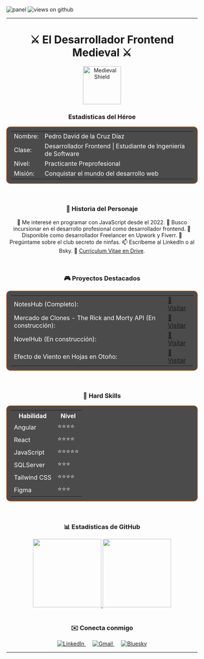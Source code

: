 <!-- Fondo Medieval -->
<img src="https://media.licdn.com/dms/image/v2/D4E16AQE6F9upHNV9tA/profile-displaybackgroundimage-shrink_350_1400/profile-displaybackgroundimage-shrink_350_1400/0/1674099135593?e=1750291200&v=beta&t=gUnPLf13Z4Pa9HRLZT_dDNwpqcmMqo6VLCGZ6zsKzco" alt="panel" />

<!-- Contador de Visitas -->
<img src="https://komarev.com/ghpvc/?username=PedroDavidDD&label=Views&color=brightgreen&style=flat-square" alt="views on github" />

<hr/>

<h1 align="center">⚔️ El Desarrollador Frontend Medieval ⚔️</h1>
<p align="center">
  <img src="https://i.imgur.com/3QJxJXm.png" alt="Medieval Shield" width="100" />
</p>

<h3 align="center">Estadísticas del Héroe</h3>

<div align="center">
  <table style="border: 2px solid #8B4513; background-color: rgba(0, 0, 0, 0.7); color: white; border-radius: 10px; padding: 10px;">
    <tr>
      <td>Nombre:</td>
      <td>Pedro David de la Cruz Díaz</td>
    </tr>
    <tr>
      <td>Clase:</td>
      <td>Desarrollador Frontend | Estudiante de Ingeniería de Software</td>
    </tr>
    <tr>
      <td>Nivel:</td>
      <td>Practicante Preprofesional</td>
    </tr>
    <tr>
      <td>Misión:</td>
      <td>Conquistar el mundo del desarrollo web</td>
    </tr>
  </table>
</div>

<br/>

<h3 align="center">📖 Historia del Personaje</h3>
<p align="center">
  🌱 Me interesé en programar con JavaScript desde el 2022.  
  👯 Busco incursionar en el desarrollo profesional como desarrollador frontend.  
  🤔 Disponible como desarrollador Freelancer en Upwork y Fiverr.  
  💬 Pregúntame sobre el club secreto de ninfas.  
  📫 Escríbeme al LinkedIn o al Bsky.  
  📄 <a href="https://drive.google.com/file/d/1cLQ-xINE0sVFkqjhCbQUa0euu8mppC0-/view?usp=sharing">Currículum Vitae en Drive</a>.  
</p>

<br/>

<h3 align="center">🎮 Proyectos Destacados</h3>
<div align="center">
  <table style="border: 2px solid #8B4513; background-color: rgba(0, 0, 0, 0.7); color: white; border-radius: 10px; padding: 10px;">
    <tr>
      <td>NotesHub (Completo):</td>
      <td><a href="https://ornate-dasik-ecc468.netlify.app">🔗 Visitar</a></td>
    </tr>
    <tr>
      <td>Mercado de Clones - The Rick and Morty API (En construcción):</td>
      <td><a href="https://bejewelled-jelly-05993d.netlify.app/">🔗 Visitar</a></td>
    </tr>
    <tr>
      <td>NovelHub (En construcción):</td>
      <td><a href="https://creative-boba-f8c17c.netlify.app/#/">🔗 Visitar</a></td>
    </tr>
    <tr>
      <td>Efecto de Viento en Hojas en Otoño:</td>
      <td><a href="https://sweet-heliotrope-d95411.netlify.app/">🔗 Visitar</a></td>
    </tr>
  </table>
</div>

<br/>

<h3 align="center">🎯 Hard Skills</h3>
<div align="center">
  <table style="border: 2px solid #8B4513; background-color: rgba(0, 0, 0, 0.7); color: white; border-radius: 10px; padding: 10px;">
    <tr>
      <th>Habilidad</th>
      <th>Nivel</th>
    </tr>
    <tr>
      <td>Angular</td>
      <td>⭐⭐⭐⭐</td>
    </tr>
    <tr>
      <td>React</td>
      <td>⭐⭐⭐⭐</td>
    </tr>
    <tr>
      <td>JavaScript</td>
      <td>⭐⭐⭐⭐⭐</td>
    </tr>
    <tr>
      <td>SQLServer</td>
      <td>⭐⭐⭐</td>
    </tr>
    <tr>
      <td>Tailwind CSS</td>
      <td>⭐⭐⭐⭐</td>
    </tr>
    <tr>
      <td>Figma</td>
      <td>⭐⭐⭐</td>
    </tr>
  </table>
</div>

<br/>

<h3 align="center">📊 Estadísticas de GitHub</h3>
<div align="center">
  <a href="https://github.com/PedroDavidDD">
	  
<img height="180em" src="https://github-readme-stats-eight-theta.vercel.app/api?username=PedroDavidDD&show_icons=true&title_color=5C3317&text_color=5C3317&icon_color=8B4513&bg_color=e6d5b8&hide_border=true&border_radius=10px&include_all_commits=true&count_private=true" />

<img height="180em" src="https://github-readme-stats.vercel.app/api/top-langs/?username=PedroDavidDD&layout=compact&title_color=5C3317&text_color=5C3317&bg_color=e6d5b8&hide_border=true&border_radius=10px" />

 
  </a>

</div>

<br/>

<h3 align="center">✉️ Conecta conmigo</h3>
<div align="center">
  <a target="_blank" href="https://www.linkedin.com/in/pedro-david-de-la-cruz-d%C3%ADaz-0bbaa0249">
    <img src="https://img.shields.io/badge/LinkedIn-blue?style=for-the-badge&logo=linkedin&logoColor=white" alt="LinkedIn" />
  </a>
  &emsp;
  <a target="_blank" href="mailto:delacruz0e72ef@outlook.com">
    <img src="https://img.shields.io/badge/Gmail-D14836?style=for-the-badge&logo=Gmail&logoColor=white" alt="Gmail" />
  </a>
  &emsp;
  <a target="_blank" href="https://bsky.app/profile/elautordeninfas.bsky.social">
    <img src="https://img.shields.io/badge/Bluesky-1DA1F2?style=for-the-badge&logo=twitter&logoColor=blue" alt="Bluesky" />
  </a>
</div>

<hr/>
